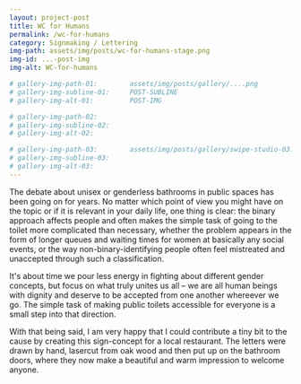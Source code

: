 ```yaml
---
layout: project-post
title: WC for Humans
permalink: /wc-for-humans
category: Signmaking / Lettering
img-path: assets/img/posts/wc-for-humans-stage.png
img-id: ...-post-img
img-alt: WC-for-humans

# gallery-img-path-01:        assets/img/posts/gallery/....png
# gallery-img-subline-01:     POST-SUBLINE
# gallery-img-alt-01:         POST-IMG

# gallery-img-path-02:  
# gallery-img-subline-02:     
# gallery-img-alt-02:         

# gallery-img-path-03:        assets/img/posts/gallery/swipe-studio-03.png
# gallery-img-subline-03:     
# gallery-img-alt-03:         
---
```


The debate about unisex or genderless bathrooms in public spaces has been going on for years. No matter which point of view you might have on the topic or if it is relevant in your daily life, one thing is clear: the binary approach affects people and often makes the simple task of going to the toilet more complicated than necessary, whether the problem appears in the form of longer queues and waiting times for women at basically any social events, or the way non-binary-identifying people often feel mistreated and unaccepted through such a classification.

It's about time we pour less energy in fighting about different gender concepts, but focus on what truly unites us all – we are all human beings with dignity and deserve to be accepted from one another whereever we go. The simple task of making public toilets accessible for everyone is a small step into that direction.

With that being said, I am very happy that I could contribute a tiny bit to the cause by creating this sign-concept for a local restaurant. The letters were drawn by hand, lasercut from oak wood and then put up on the bathroom doors, where they now make a beautiful and warm impression to welcome anyone.